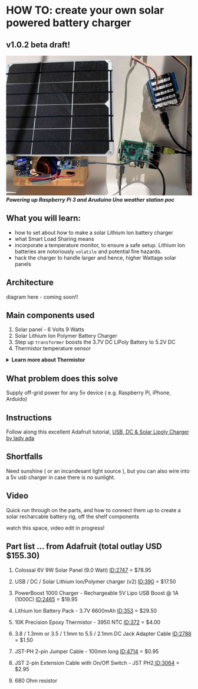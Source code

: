 # HOW TO: create your own solar powered battery charger
## v1.0.2 beta draft!

![the rig](./solar-generator-rig.jpg)
***Powering up Raspberry Pi 3 and Aruduino Uno weather station poc***

## What you will learn:

* how to set about how to make a solar Lithium Ion battery charger 
* what Smart Load Sharing means
* incorporate a temperature monitor, to ensure a safe setup.  Lithium Ion batteries are notoriously `volatile` and potential fire hazards.
* hack the charger to handle larger and hence, higher Wattage solar panels

  
## Architecture

diagram here - coming soon!!

## Main components used
1) Solar panel - 6 Volts 9 Watts 
1) Solar Lithium Ion Polymer Battery Charger
1) Step up `transformer` boosts the 3.7V DC LiPoly Battery to 5.2V DC
1) Thermistor temperature sensor

<details><summary><strong> Learn more about Thermistor</strong></summary>
Thermistor is a resistor that accurately records, temperature 
  
  ( Resistance goes down as it gets warmer, and goes up when it gets cooler e.g. a hot summers day, 35 degrees celcius, the resistance is 6.538 K Ohms, and on the ski slopes it may be -2 degrees celcius and the resistance will be 34.97 K Ohms) 
  
  [see the specific temp. to resistance lookup table](https://cdn-shop.adafruit.com/datasheets/103_3950_lookuptable.pdf)
  </details>




## What problem does this solve
Supply off-grid power for any 5v device ( e.g. Raspberry Pi, iPhone, Arduido)

## Instructions
Follow along this excellent Adafruit tutorial, [USB, DC & Solar Lipoly Charger by lady ada](https://learn.adafruit.com/usb-dc-and-solar-lipoly-charger)

## Shortfalls
Need sunshine ( or an incandesant light source ), but you can also wire into a 5v usb charger in case there is no sunlight.

## Video
Quick run through on the parts, and how to connect them up to create a solar recharcable battery rig,  off the shelf components

watch this space, video edit in progress!


## Part list ... from Adafruit (total outlay USD $155.30)

1) Colossal 6V 9W Solar Panel (9.0 Watt) [ID:2747](https://www.adafruit.com/product/2747) = $78.95

1) USB / DC / Solar Lithium Ion/Polymer charger (v2) [ID:390](https://www.adafruit.com/product/390) = $17.50

1) PowerBoost 1000 Charger - Rechargeable 5V Lipo USB Boost @ 1A (1000C) [ID:2465](https://www.adafruit.com/product/2465) = $19.95

1) Lithium Ion Battery Pack - 3.7V 6600mAh [ID:353](https://www.adafruit.com/product/353) = $29.50

1) 10K Precision Epoxy Thermistor - 3950 NTC [ID:372](https://www.adafruit.com/product/372) = $4.00

1) 3.8 / 1.3mm or 3.5 / 1.1mm to 5.5 / 2.1mm DC Jack Adapter Cable [ID:2788](https://www.adafruit.com/product/2788) = $1.50

1) JST-PH 2-pin Jumper Cable - 100mm long [ID:4714](https://www.adafruit.com/product/4714) = $0.95

1) JST 2-pin Extension Cable with On/Off Switch - JST PH2[ ID:3064](https://www.adafruit.com/product/3064) = $2.95

1) 680 Ohm resistor





